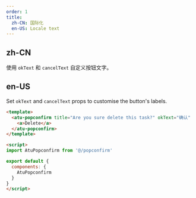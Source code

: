 ```yaml
---
order: 1
title:
  zh-CN: 国际化
  en-US: Locale text
---
```


## zh-CN

使用 `okText` 和 `cancelText` 自定义按钮文字。

## en-US

Set `okText` and `cancelText` props to customise the button's labels.

````html
<template>
  <atu-popconfirm title="Are you sure delete this task?" okText="确认" cancelText="取消">
    <a>Delete</a>
  </atu-popconfirm>
</template>

<script>
import AtuPopconfirm from '@/popconfirm'

export default {
  components: {
    AtuPopconfirm
  }
}
</script>

````
